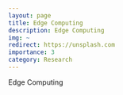 ```yaml
---
layout: page
title: Edge Computing
description: Edge Computing
img: ~
redirect: https://unsplash.com
importance: 3
category: Research
---
```


Edge Computing
